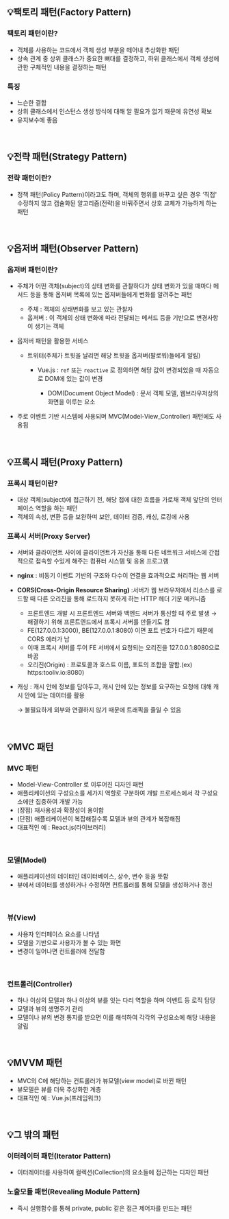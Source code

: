 ## 💡팩토리 패턴(Factory Pattern)

### 팩토리 패턴이란?

- 객체를 사용하는 코드에서 객체 생성 부분을 떼어내 추상화한 패턴
- 상속 관계 중 상위 클래스가 중요한 뼈대를 결정하고, 하위 클래스에서 객체 생성에 관한 구체적인 내용을 결정하는 패턴

### 특징

- 느슨한 결합
- 상위 클래스에서 인스턴스 생성 방식에 대해 알 필요가 없기 때문에 유연성 확보
- 유지보수에 좋음

</br>

## 💡전략 패턴(Strategy Pattern)

### 전략 패턴이란?

- 정책 패턴(Policy Pattern)이라고도 하며, 객체의 행위를 바꾸고 싶은 경우 ‘직접' 수정하지 않고 캡슐화된 알고리즘(전략)을 바꿔주면서 상호 교체가 가능하게 하는 패턴

</br>

## 💡옵저버 패턴(Observer Pattern)

### 옵저버 패턴이란?

- 주체가 어떤 객체(subject)의 상태 변화를 관찰하다가 상태 변화가 있을 때마다 메서드 등을 통해 옵저버 목록에 있는 옵저버들에게 변화를 알려주는 패턴
    - 주체 : 객체의 상태변화를 보고 있는 관찰자
    - 옵저버 : 이 객체의 상태 변화에 따라 전달되는 메서드 등을 기반으로 변경사항이 생기는 객체
- 옵저버 패턴을 활용한 서비스
    - 트위터(주체가 트윗을 날리면 해당 트윗을 옵저버(팔로워)들에게 알림)
        - Vue.js : `ref` 또는 `reactive` 로 정의하면 해당 값이 변경되었을 때 자동으로 DOM에 있는 값이 변경
            
            * DOM(Document Object Model) : 문서 객체 모델, 웹브라우저상의 화면을 이루는 요소 
            
- 주로 이벤트 기반 시스템에 사용되며 MVC(Model-View_Controller) 패턴에도 사용됨

</br>

## 💡프록시 패턴(Proxy Pattern)

### 프록시 패턴이란?

- 대상 객체(subject)에 접근하기 전, 해당 접에 대한 흐름을 가로채 객체 앞단의 인터페이스 역할을 하는 패턴
- 객체의 속성, 변환 등을 보완하며 보안, 데이터 검증, 캐싱, 로깅에 사용

### 프록시 서버(Proxy Server)

- 서버와 클라이언트 사이에 클라이언트가 자신을 통해 다른 네트워크 서비스에 간접적으로 접속할 수있게 해주는 컴퓨터 시스템 및 응용 프로그램
- **nginx** : 비동기 이벤트 기반의 구조와 다수이 연결을 효과적으로 처리하는 웹 서버
- **CORS(Cross-Origin Resource Sharing)** :서버가 웹 브라우저에서 리소스를 로드할 때 다른 오리진을 통해 로드하지 못하게 하는 HTTP 헤더 기분 메커니즘
    - 프론트엔드 개발 시 프론트엔드 서버와 백엔드 서버가 통신할 때 주로 발생 → 해결하기 위해 프론트엔드에서 프록시 서버를 만들기도 함
    - FE(127.0.0.1:3000), BE(127.0.0.1:8080) 이면 포트 번호가 다르기 때문에 CORS 에러가 남
    - 이때 프록시 서버를 두어 FE 서버에서 요청되는 오리진을 127.0.0.1:8080으로 바꿈
    - 오리진(Origin) : 프로토콜과 호스트 이름, 포트의 조합을 말함.(ex) https:tooliv.io:8080)
- 캐싱 : 캐시 안에 정보를 담아두고, 캐시 안에 있는 정보를 요구하는 요청에 대해 캐시 안에 있는 데이터를 활용
    
    → 불필요하게 외부와 연결하지 않기 때문에 트래픽을 줄일 수 있음

</br>

## 💡MVC 패턴

### MVC 패턴

- Model-View-Controller 로 이루어진 디자인 패턴
- 애플리케이션의 구성요소를 세가지 역할로 구분하여 개발 프로세스에서 각 구성요소에만 집중하여 개발 가능
- (장점) 재사용성과 확장성이 용이함
- (단점) 애플리케이션이 복잡해질수록 모델과 뷰의 관계가 복잡해짐
- 대표적인 예 : React.js(라이브러리)

</br>

### 모델(Model)

- 애플리케이션의 데이터인 데이터베이스, 상수, 변수 등을 뜻함
- 뷰에서 데이터를 생성하거나 수정하면 컨트롤러를 통해 모델을 생성하거나 갱신

</br>

### 뷰(View)

- 사용자 인터페이스 요소를 나타냄
- 모델을 기반으로 사용자가 볼 수 있는 화면
- 변경이 일어나면 컨트롤러에 전달함

</br>

### 컨트롤러(Controller)

- 하나 이상의 모델과 하나 이상의 뷰를 잇는 다리 역할을 하며 이벤트 등 로직 담당
- 모델과 뷰의 생명주기 관리
- 모델이나 뷰의 변경 통지를 받으면 이를 해석하여 각각의 구성요소에 해당 내용을 알림

</br>

## 💡MVVM 패턴

- MVC의 C에 해당하는 컨트롤러가 뷰모델(view model)로 바뀐 패턴
- 뷰모델은 뷰를 더욱 추상화한 계층
- 대표적인 예 : Vue.js(프레임워크)

</br>

## 💡그 밖의 패턴

### 이터레이터 패턴(Iterator Pattern)

- 이터레이터를 사용하여 컬렉션(Collection)의 요소들에 접근하는 디자인 패턴

### 노출모듈 패턴(Revealing Module Pattern)

- 즉시 실행함수를 통해 private, public 같은 접근 제어자를 만드는 패턴
